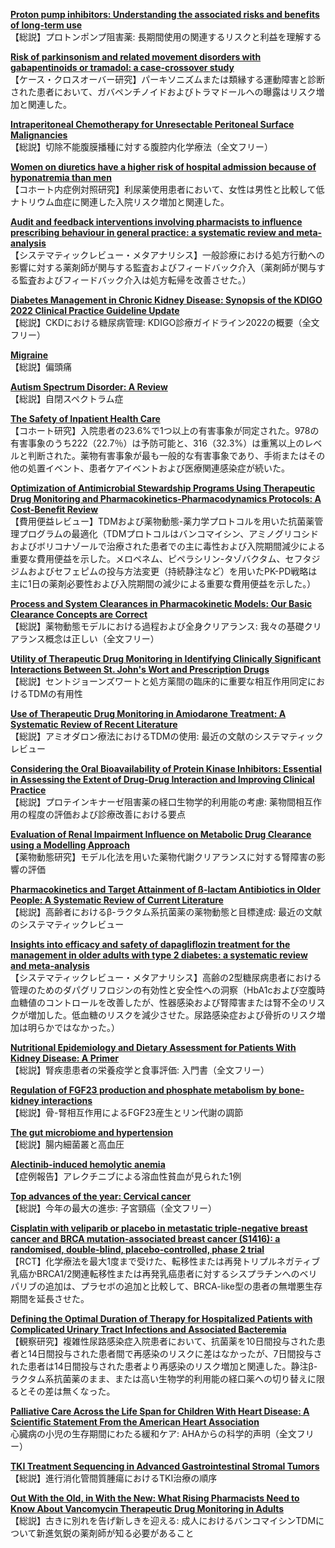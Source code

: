 [**Proton pump inhibitors: Understanding the associated risks and benefits of long-term use**](https://pubmed.ncbi.nlm.nih.gov/36629265/)  
【総説】プロトンポンプ阻害薬: 長期間使用の関連するリスクと利益を理解する

[**Risk of parkinsonism and related movement disorders with gabapentinoids or tramadol: a case-crossover study**](https://pubmed.ncbi.nlm.nih.gov/36633384/)  
【ケース・クロスオーバー研究】パーキソニズムまたは類縁する運動障害と診断された患者において、ガバペンチノイドおよびトラマドールへの曝露はリスク増加と関連した。

[**Intraperitoneal Chemotherapy for Unresectable Peritoneal Surface Malignancies**](https://pubmed.ncbi.nlm.nih.gov/36633826/)  
【総説】切除不能腹膜播種に対する腹腔内化学療法（全文フリー）

[**Women on diuretics have a higher risk of hospital admission because of hyponatremia than men**](https://pubmed.ncbi.nlm.nih.gov/36633523/)  
【コホート内症例対照研究】利尿薬使用患者において、女性は男性と比較して低ナトリウム血症に関連した入院リスク増加と関連した。

[**Audit and feedback interventions involving pharmacists to influence prescribing behaviour in general practice: a systematic review and meta-analysis**](https://pubmed.ncbi.nlm.nih.gov/36633309/)  
【システマティックレビュー・メタアナリシス】一般診療における処方行動への影響に対する薬剤師が関与する監査およびフィードバック介入（薬剤師が関与する監査およびフィードバック介入は処方転帰を改善させた。）

[**Diabetes Management in Chronic Kidney Disease: Synopsis of the KDIGO 2022 Clinical Practice Guideline Update**](https://pubmed.ncbi.nlm.nih.gov/36623286/)  
【総説】CKDにおける糖尿病管理: KDIGO診療ガイドライン2022の概要（全文フリー）

[**Migraine**](https://pubmed.ncbi.nlm.nih.gov/36623287/)  
【総説】偏頭痛

[**Autism Spectrum Disorder: A Review**](https://pubmed.ncbi.nlm.nih.gov/36625807/)  
【総説】自閉スペクトラム症

[**The Safety of Inpatient Health Care**](https://pubmed.ncbi.nlm.nih.gov/36630622/)  
【コホート研究】入院患者の23.6%で1つ以上の有害事象が同定された。978の有害事象のうち222（22.7％）は予防可能と、316（32.3%）は重篤以上のレベルと判断された。薬物有害事象が最も一般的な有害事象であり、手術またはその他の処置イベント、患者ケアイベントおよび医療関連感染症が続いた。

[**Optimization of Antimicrobial Stewardship Programs Using Therapeutic Drug Monitoring and Pharmacokinetics-Pharmacodynamics Protocols: A Cost-Benefit Review**](https://pubmed.ncbi.nlm.nih.gov/36622029/)  
【費用便益レビュー】TDMおよび薬物動態-薬力学プロトコルを用いた抗菌薬管理プログラムの最適化（TDMプロトコルはバンコマイシン、アミノグリコシドおよびボリコナゾールで治療された患者での主に毒性および入院期間減少による重要な費用便益を示した。メロペネム、ピペラシリン-タゾバクタム、セフタジジムおよびセフェピムの投与方法変更（持続静注など）を用いたPK-PD戦略は主に1日の薬剤必要性および入院期間の減少による重要な費用便益を示した。）

[**Process and System Clearances in Pharmacokinetic Models: Our Basic Clearance Concepts are Correct**](https://pubmed.ncbi.nlm.nih.gov/36623886/)  
【総説】薬物動態モデルにおける過程および全身クリアランス: 我々の基礎クリアランス概念は正しい（全文フリー）

[**Utility of Therapeutic Drug Monitoring in Identifying Clinically Significant Interactions Between St. John's Wort and Prescription Drugs**](https://pubmed.ncbi.nlm.nih.gov/36624575/)  
【総説】セントジョーンズワートと処方薬間の臨床的に重要な相互作用同定におけるTDMの有用性

[**Use of Therapeutic Drug Monitoring in Amiodarone Treatment: A Systematic Review of Recent Literature**](https://pubmed.ncbi.nlm.nih.gov/36631415/)  
【総説】アミオダロン療法におけるTDMの使用: 最近の文献のシステマティックレビュー

[**Considering the Oral Bioavailability of Protein Kinase Inhibitors: Essential in Assessing the Extent of Drug-Drug Interaction and Improving Clinical Practice**](https://pubmed.ncbi.nlm.nih.gov/36631685/)  
【総説】プロテインキナーゼ阻害薬の経口生物学的利用能の考慮: 薬物間相互作用の程度の評価および診療改善における要点

[**Evaluation of Renal Impairment Influence on Metabolic Drug Clearance using a Modelling Approach**](https://pubmed.ncbi.nlm.nih.gov/36631686/)  
【薬物動態研究】モデル化法を用いた薬物代謝クリアランスに対する腎障害の影響の評価

[**Pharmacokinetics and Target Attainment of ß-lactam Antibiotics in Older People: A Systematic Review of Current Literature**](https://pubmed.ncbi.nlm.nih.gov/36633814/)  
【総説】高齢者におけるβ-ラクタム系抗菌薬の薬物動態と目標達成: 最近の文献のシステマティックレビュー

[**Insights into efficacy and safety of dapagliflozin treatment for the management in older adults with type 2 diabetes: a systematic review and meta-analysis**](https://pubmed.ncbi.nlm.nih.gov/36608279/)  
【システマティックレビュー・メタアナリシス】高齢の2型糖尿病患者における管理のためのダパグリフロジンの有効性と安全性への洞察（HbA1cおよび空腹時血糖値のコントロールを改善したが、性器感染および腎障害または腎不全のリスクが増加した。低血糖のリスクを減少させた。尿路感染症および骨折のリスク増加は明らかではなかった。）

[**Nutritional Epidemiology and Dietary Assessment for Patients With Kidney Disease: A Primer**](https://pubmed.ncbi.nlm.nih.gov/36610612/)  
【総説】腎疾患患者の栄養疫学と食事評価: 入門書（全文フリー）

[**Regulation of FGF23 production and phosphate metabolism by bone-kidney interactions**](https://pubmed.ncbi.nlm.nih.gov/36624273/)  
【総説】骨-腎相互作用によるFGF23産生とリン代謝の調節

[**The gut microbiome and hypertension**](https://pubmed.ncbi.nlm.nih.gov/36631562/)  
【総説】腸内細菌叢と高血圧

[**Alectinib-induced hemolytic anemia**](https://pubmed.ncbi.nlm.nih.gov/36604860/)  
【症例報告】アレクチニブによる溶血性貧血が見られた1例

[**Top advances of the year: Cervical cancer**](https://pubmed.ncbi.nlm.nih.gov/36609769/)  
【総説】今年の最大の進歩: 子宮頸癌（全文フリー）

[**Cisplatin with veliparib or placebo in metastatic triple-negative breast cancer and BRCA mutation-associated breast cancer (S1416): a randomised, double-blind, placebo-controlled, phase 2 trial**](https://pubmed.ncbi.nlm.nih.gov/36623515/)  
【RCT】化学療法を最大1度まで受けた、転移性または再発トリプルネガティブ乳癌かBRCA1/2関連転移性または再発乳癌患者に対するシスプラチンへのベリパリブの追加は、プラセボの追加と比較して、BRCA-like型の患者の無増悪生存期間を延長させた。

[**Defining the Optimal Duration of Therapy for Hospitalized Patients with Complicated Urinary Tract Infections and Associated Bacteremia**](https://pubmed.ncbi.nlm.nih.gov/36633559/)  
【観察研究】複雑性尿路感染症入院患者において、抗菌薬を10日間投与された患者と14日間投与された患者間で再感染のリスクに差はなかったが、7日間投与された患者は14日間投与された患者より再感染のリスク増加と関連した。静注β-ラクタム系抗菌薬のまま、または高い生物学的利用能の経口薬への切り替えに限るとその差は無くなった。

[**Palliative Care Across the Life Span for Children With Heart Disease: A Scientific Statement From the American Heart Association**](https://pubmed.ncbi.nlm.nih.gov/36633003/)  
心臓病の小児の生存期間にわたる緩和ケア: AHAからの科学的声明（全文フリー）

[**TKI Treatment Sequencing in Advanced Gastrointestinal Stromal Tumors**](https://pubmed.ncbi.nlm.nih.gov/36607590/)  
【総説】進行消化管間質腫瘍におけるTKI治療の順序

[**Out With the Old, in With the New: What Rising Pharmacists Need to Know About Vancomycin Therapeutic Drug Monitoring in Adults**](https://pubmed.ncbi.nlm.nih.gov/36607606/)  
【総説】古きに別れを告げ新しきを迎える: 成人におけるバンコマイシンTDMについて新進気鋭の薬剤師が知る必要があること
